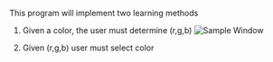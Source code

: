 This program will implement two learning methods


1. Given a color, the user must determine (r,g,b)
![](sample,png "Sample Window")


2. Given (r,g,b) user must select color

